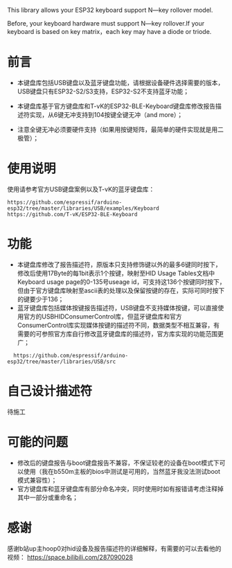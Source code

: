 This library allows your ESP32 keyboard support N—key rollover model.

Before, your keyboard hardware must support N—key rollover.If your keyboard is based on key matrix，each key may have a diode or triode.
# 前言
* 本键盘库包括USB键盘以及蓝牙键盘功能，请根据设备硬件选择需要的版本，USB键盘只有ESP32-S2/S3支持，ESP32-S2不支持蓝牙功能；
  
* 本键盘库基于官方键盘库和T-vK的ESP32-BLE-Keyboard键盘库修改报告描述符实现，从6键无冲支持到104按键全键无冲（and more）；

* 注意全键无冲必须要硬件支持（如果用按键矩阵，最简单的硬件实现就是用二极管）；

# 使用说明
使用请参考官方USB键盘案例以及T-vK的蓝牙键盘库：
```
https://github.com/espressif/arduino-esp32/tree/master/libraries/USB/examples/Keyboard
https://github.com/T-vK/ESP32-BLE-Keyboard
```

# 功能
* 本键盘库修改了报告描述符，原版本只支持修饰键以外的最多6键同时按下，修改后使用17Byte的每1bit表示1个按键，映射至HID Usage Tables文档中Keyboard usage page的0-135号useage id，可支持这136个按键同时按下，但由于官方键盘库映射至ascii表的处理以及保留按键的存在，实际可同时按下的键要少于136；
* 蓝牙键盘库包括媒体按键报告描述符，USB键盘不支持媒体按键，可以直接使用官方的USBHIDConsumerControl库，但蓝牙键盘库和官方ConsumerControl库实现媒体按键的描述符不同，数据类型不相互兼容，有需要的可参照官方库自行修改蓝牙键盘库的描述符，官方库实现的功能范围更广；
```
  https://github.com/espressif/arduino-esp32/tree/master/libraries/USB/src
```

# 自己设计描述符
待施工

# 可能的问题
* 修改后的键盘报告与boot键盘报告不兼容，不保证较老的设备在boot模式下可以使用（我在b550m主板的bios中测试是可用的，当然蓝牙我没法测试boot模式兼容性）；
* 官方键盘库和蓝牙键盘库有部分命名冲突，同时使用时如有报错请考虑注释掉其中一部分或重命名；

# 感谢
感谢b站up主hoop0对hid设备及报告描述符的详细解释，有需要的可以去看他的视频：
https://space.bilibili.com/287090028
